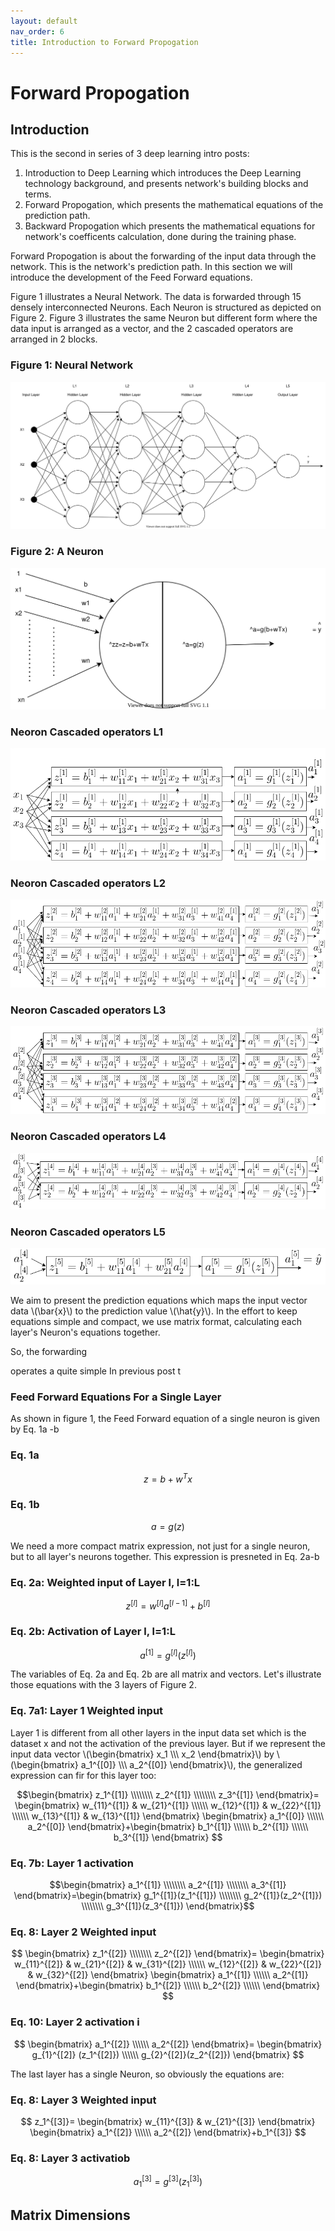 ```yaml
---
layout: default
nav_order: 6
title: Introduction to Forward Propogation
---
```

# Forward Propogation

## Introduction

This is the second in series of 3 deep learning intro posts:
1. Introduction to Deep Learning which introduces the Deep Learning technology background, and presents network's building blocks and terms.
2. Forward Propogation, which presents the mathematical equations of the prediction path.
3. Backward Propogation which presents the mathematical equations for network's coefficents calculation, done during the training phase.

Forward Propogation is about the forwarding of the input data through the network. This is the network's prediction path. In this section we will introduce the development of the Feed Forward equations. 



Figure 1 illustrates a Neural Network. The data is forwarded through 15 densely interconnected Neurons. Each Neuron is structured as depicted on Figure 2. Figure 3 illustrates the same Neuron but different form where the data input is arranged as a vector, and the 2 cascaded operators are arranged in 2 blocks.
 
 
 ### Figure 1: Neural Network
 ![Supervise Learning Outlines](../assets/images/neural-networks/deep-neural-network.svg)


### Figure 2: A Neuron

![Supervise Learning Outlines](../assets/images/neural-networks/general_neuron.svg)


 ### Neoron Cascaded operators L1
 
![neuron_cascaded_operator](../assets/images/neural-networks/L1_neuron_cascaded_operator.png)


 ### Neoron Cascaded operators L2
 
![neuron_cascaded_operator](../assets/images/neural-networks/L2_neuron_cascaded_operator.png)

 
 ### Neoron Cascaded operators L3
 
![neuron_cascaded_operator](../assets/images/neural-networks/L3_neuron_cascaded_operator.png)

 ### Neoron Cascaded operators L4
 
![neuron_cascaded_operator](../assets/images/neural-networks/L4_neuron_cascaded_operator.png)


 ### Neoron Cascaded operators L5
 
![neuron_cascaded_operator](../assets/images/neural-networks/L5_neuron_cascaded_operator.png)
 
We aim to present the prediction equations which maps the input vector data \\(\bar{x}\\) to the prediction value \\(\hat{y}\\). In the effort to keep equations simple and compact, we use matrix format, calculating each layer's Neuron's equations together.


So, the forwarding 
 
 
 
 operates a quite simple In previous post t
 


 ### Feed Forward Equations For a Single Layer

As shown in figure 1, the Feed Forward equation of a single neuron is given by Eq. 1a -b

### Eq. 1a
$$z=b+w^Tx$$

### Eq. 1b
$$a=g(z)$$


We need a more compact matrix expression, not just for a single neuron, but to all layer's neurons together. This expression is presneted in Eq. 2a-b

### Eq. 2a: Weighted input of Layer l, l=1:L
$$
z^{[l]}=w^{[l]}a^{[l-1]}+b^{[l]}
$$

### Eq. 2b: Activation of Layer l, l=1:L
$$
a^{[1]}=g^{[l]}(z^{[l]})
$$


The variables of Eq. 2a and Eq. 2b are all matrix and vectors. Let's illustrate those equations with the 3 layers of Figure 2.

 


### Eq. 7a1: Layer 1 Weighted input

Layer 1 is different from all other layers in the input data set which is the dataset x and not the activation of the previous layer. But if we represent the input data vector \\(\begin{bmatrix}
x_1 \\\\\\
x_2
\end{bmatrix}\\) by \\(\begin{bmatrix}
a_1^{[0]} \\\\\\
a_2^{[0]}
\end{bmatrix}\\), the generalized expression can fir for this layer too:



$$\begin{bmatrix}
z_1^{[1]} \\\\\\\\ 
z_2^{[1]} \\\\\\\\ 
z_3^{[1]}
\end{bmatrix}=
\begin{bmatrix}
w_{11}^{[1]}  & w_{21}^{[1]} \\\\\\ 
w_{12}^{[1]}  & w_{22}^{[1]} \\\\\\ 
w_{13}^{[1]}  & w_{13}^{[1]} 
\end{bmatrix} \begin{bmatrix}
a_1^{[0]}  \\\\\\ 
a_2^{[0]}
\end{bmatrix}+\begin{bmatrix}
b_1^{[1]} \\\\\\ 
b_2^{[1]} \\\\\\ 
b_3^{[1]} 
\end{bmatrix}
$$

### Eq. 7b: Layer 1 activation

$$\begin{bmatrix}
a_1^{[1]} \\\\\\\\ 
a_2^{[1]} \\\\\\\\ 
a_3^{[1]}
\end{bmatrix}=\begin{bmatrix}
g_1^{[1]}(z_1^{[1]}) \\\\\\\\ 
g_2^{[1]}(z_2^{[1]}) \\\\\\\\ 
g_3^{[1]}(z_3^{[1]})
\end{bmatrix}$$



### Eq. 8: Layer 2 Weighted input


$$
\begin{bmatrix}
z_1^{[2]} \\\\\\\\ 
z_2^{[2]}
\end{bmatrix}=
\begin{bmatrix}
w_{11}^{[2]}  & w_{21}^{[2]} & w_{31}^{[2]} \\\\\\ 
w_{12}^{[2]}  & w_{22}^{[2]} & w_{32}^{[2]}
\end{bmatrix} \begin{bmatrix}
a_1^{[1]} \\\\\\ 
a_2^{[1]}
\end{bmatrix}+\begin{bmatrix}
b_1^{[2]} \\\\\\ 
b_2^{[2]} \\\\\\ 
\end{bmatrix}
$$

### Eq. 10: Layer 2 activation i
$$
\begin{bmatrix}
a_1^{[2]} \\\\\\
a_2^{[2]} 
\end{bmatrix}=
\begin{bmatrix}
g_{1}^{[2]} (z_1^{[2]}) \\\\\\ 
g_{2}^{[2]}(z_2^{[2]})
\end{bmatrix}
$$

The last layer has a single Neuron, so obviously the equations are:

### Eq. 8: Layer 3 Weighted input


$$
z_1^{[3]}=
\begin{bmatrix}
w_{11}^{[3]}  & w_{21}^{[3]}
\end{bmatrix} \begin{bmatrix}
a_1^{[2]} \\\\\\
a_2^{[2]}
\end{bmatrix}+b_1^{[3]}
$$


### Eq. 8: Layer 3 activatiob


$$
a_1^{[3]}=
g^{[3]}(z_1^{[3]})
$$

## Matrix Dimensions
